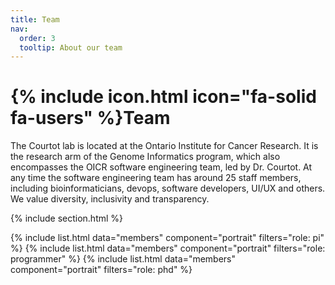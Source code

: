 ```yaml
---
title: Team
nav:
  order: 3
  tooltip: About our team
---
```


# {% include icon.html icon="fa-solid fa-users" %}Team

The Courtot lab is located at the Ontario Institute for Cancer Research. It is the research arm of the Genome Informatics program, which also encompasses the OICR software engineering team, led by Dr. Courtot. At any time the software engineering team has around 25 staff members, including bioinformaticians, devops, software developers, UI/UX and others. We value diversity, inclusivity and transparency.



{% include section.html %}

{% include list.html data="members" component="portrait" filters="role: pi" %}
{% include list.html data="members" component="portrait" filters="role: programmer" %}
{% include list.html data="members" component="portrait" filters="role: phd" %}



